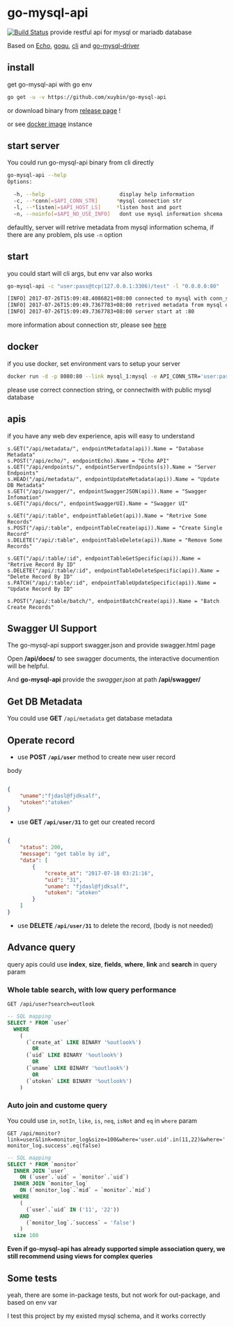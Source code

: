 # go-mysql-api

[![Build Status](https://travis-ci.org/xuybin/go-mysql-api.svg?branch=master)](https://travis-ci.org/xuybin/go-mysql-api)
provide restful api for mysql or mariadb database

Based on [Echo](https://github.com/labstack/echo), [goqu](https://github.com/doug-martin/goqu), [cli](https://github.com/mkideal/cli) and [go-mysql-driver](https://github.com/go-sql-driver/mysql)

## install

get go-mysql-api with go env

```bash
go get -u -v https://github.com/xuybin/go-mysql-api
```

or download binary from [release page](https://github.com/xuybin/go-mysql-api/releases) !

or see [docker image](https://hub.docker.com/r/xuybin/go-mysql-api/) instance

## start server

You could run go-mysql-api binary from cli directly

```bash
go-mysql-api --help
Options:

  -h, --help                        display help information
  -c, --*conn[=$API_CONN_STR]      *mysql connection str
  -l, --*listen[=$API_HOST_LS]     *listen host and port
  -n, --noinfo[=$API_NO_USE_INFO]   dont use mysql information shcema

```

defaultly, server will retrive metadata from mysql information schema, if there are any problem, pls use `-n` option

## start

you could start will cli args, but env var also works

```bash
go-mysql-api -c "user:pass@tcp(127.0.0.1:3306)/test" -l "0.0.0.0:80"

[INFO] 2017-07-26T15:09:48.4086821+08:00 connected to mysql with conn_str: user:pass@tcp(127.0.0.1:3306)/test
[INFO] 2017-07-26T15:09:49.7367783+08:00 retrived metadata from mysql database: test
[INFO] 2017-07-26T15:09:49.7367783+08:00 server start at :80
```

more information about connection str, please see [here](https://github.com/go-sql-driver/mysql#examples)

## docker

if you use docker, set environment vars to setup your server

```bash
docker run -d -p 8080:80 --link mysql_1:mysql -e API_CONN_STR='user:pass@tcp(mysql:3306)/test' --name mysql_api xuybin/go-mysql-api:version
```

please use correct connection string, or connectwith with public mysql database

## apis

if you have any web dev experience, apis will easy to understand

```golang
s.GET("/api/metadata/", endpointMetadata(api)).Name = "Database Metadata"
s.POST("/api/echo/", endpointEcho).Name = "Echo API"
s.GET("/api/endpoints/", endpointServerEndpoints(s)).Name = "Server Endpoints"
s.HEAD("/api/metadata/", endpointUpdateMetadata(api)).Name = "Update DB Metadata"
s.GET("/api/swagger/", endpointSwaggerJSON(api)).Name = "Swagger Infomation"
s.GET("/api/docs/", endpointSwaggerUI).Name = "Swagger UI"

s.GET("/api/:table", endpointTableGet(api)).Name = "Retrive Some Records"
s.POST("/api/:table", endpointTableCreate(api)).Name = "Create Single Record"
s.DELETE("/api/:table", endpointTableDelete(api)).Name = "Remove Some Records"

s.GET("/api/:table/:id", endpointTableGetSpecific(api)).Name = "Retrive Record By ID"
s.DELETE("/api/:table/:id", endpointTableDeleteSpecific(api)).Name = "Delete Record By ID"
s.PATCH("/api/:table/:id", endpointTableUpdateSpecific(api)).Name = "Update Record By ID"

s.POST("/api/:table/batch/", endpointBatchCreate(api)).Name = "Batch Create Records"
```

## Swagger UI Support

The go-mysql-api support swagger.json and provide swagger.html page

Open **/api/docs/** to see swagger documents, the interactive documention will be helpful.

And **go-mysql-api** provide the *swagger.json* at path **/api/swagger/**

## Get DB Metadata

You could use **GET** `/api/metadata` get database metadata

## Operate record

* use **POST `/api/user`** method to create new user record

body

```json

{
    "uname":"fjdasl@fjdksalf",
    "utoken":"atoken"
}

```

* use **GET `/api/user/31`** to get our created record

```json

{
    "status": 200,
    "message": "get table by id",
    "data": [
        {
            "create_at": "2017-07-18 03:21:16",
            "uid": "31",
            "uname": "fjdasl@fjdksalf",
            "utoken": "atoken"
        }
    ]
}
```

* use **DELETE `/api/user/31`** to delete the record, (body is not needed)

## Advance query

query apis could use **index**, **size**, **fields**, **where**, **link** and **search** in query param

### Whole table search, with **low query performance**

`GET /api/user?search=outlook`

```sql
-- SQL mapping
SELECT * FROM `user`
  WHERE
    (
      (`create_at` LIKE BINARY '%outlook%')
        OR
      (`uid` LIKE BINARY '%outlook%')
        OR
      (`uname` LIKE BINARY '%outlook%')
        OR
      (`utoken` LIKE BINARY '%outlook%')
    )

```

### Auto join and custome query

You could use `in`, `notIn`, `like`, `is`, `neq`, `isNot` and `eq` in `where` param

`GET /api/monitor?link=user&link=monitor_log&size=100&where='user.uid'.in(11,22)&where='monitor_log.success'.eq(false)`

```sql
-- SQL mapping
SELECT * FROM `monitor`
  INNER JOIN `user`
    ON (`user`.`uid` = `monitor`.`uid`)
  INNER JOIN `monitor_log`
    ON (`monitor_log`.`mid` = `monitor`.`mid`)
  WHERE
    (
      (`user`.`uid` IN ('11', '22'))
    AND
      (`monitor_log`.`success` = 'false')
    )
  size 100

```

**Even if go-mysql-api has already supported simple association query, we still recommend using views for complex queries**

## Some tests

yeah, there are some in-package tests, but not work for out-package, and based on env var

I test this project by my existed mysql schema, and it works correctly
